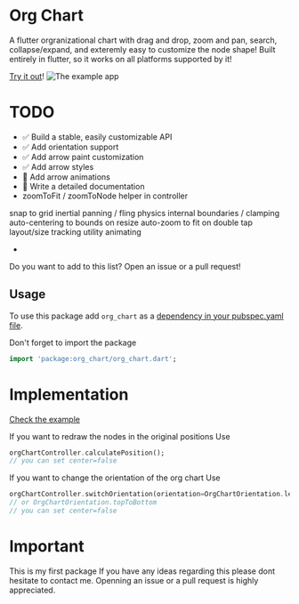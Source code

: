 # Org Chart
A flutter orgranizational chart with drag and drop, zoom and pan, search, collapse/expand, and exteremly easy to customize the node shape!
Built entirely in flutter, so it works on all platforms supported by it!

[Try it out](https://ahnaineh.github.io/)!
![The example app](https://github.com/ahnaineh/org_chart/blob/c9d1ed3f80b6a8ceb13f12e3255d3511ec68d865/Sequence%2001_5.gif?raw=True)


# TODO
- ✅ Build a stable, easily customizable API
- ✅ Add orientation support
- ✅ Add arrow paint customization
- ✅ Add arrow styles
- 🚧 Add arrow animations
- 🚧 Write a detailed documentation
- zoomToFit / zoomToNode helper in controller


snap to grid
inertial panning / fling physics
internal boundaries / clamping
auto-centering to bounds on resize
auto-zoom to fit on double tap
layout/size tracking utility
animating


- 
Do you want to add to this list? Open an issue or a pull request!


## Usage
To use this package add `org_chart` as a [dependency in your pubspec.yaml file](https://flutter.dev/docs/development/packages-and-plugins/using-packages).

Don't forget to import the package
```dart
import 'package:org_chart/org_chart.dart';
```

# Implementation
[Check the example](https://pub.dev/packages/org_chart/example)


If you want to redraw the nodes in the original positions
Use
```dart
orgChartController.calculatePosition();
// you can set center=false
```


If you want to change the orientation of the org chart
Use
```dart
orgChartController.switchOrientation(orientation=OrgChartOrientation.leftToRight);
// or OrgChartOrientation.topToBottom
// you can set center=false
```


# Important
This is my first package
If you have any ideas regarding this please dont hesitate to contact me.
Openning an issue or a pull request is highly appreciated.